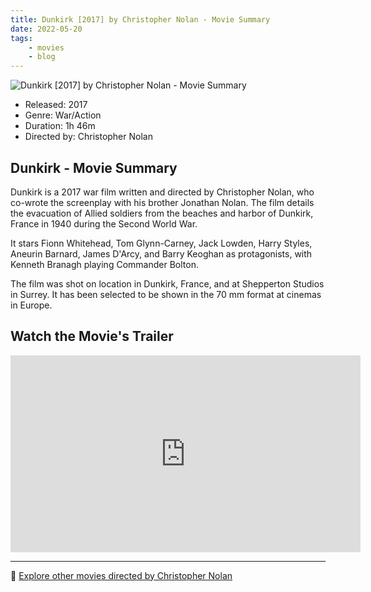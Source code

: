 ```yaml
---
title: Dunkirk [2017] by Christopher Nolan - Movie Summary
date: 2022-05-20
tags:
    - movies
    - blog
---
```


![Dunkirk [2017] by Christopher Nolan - Movie Summary](/images/movie-dunkirk.jpg)

- Released: 2017
- Genre: War/Action
- Duration: 1h 46m
- Directed by: Christopher Nolan

## Dunkirk - Movie Summary

Dunkirk is a 2017 war film written and directed by Christopher Nolan, who co-wrote the screenplay with his brother Jonathan Nolan. The film details the evacuation of Allied soldiers from the beaches and harbor of Dunkirk, France in 1940 during the Second World War.

It stars Fionn Whitehead, Tom Glynn-Carney, Jack Lowden, Harry Styles, Aneurin Barnard, James D'Arcy, and Barry Keoghan as protagonists, with Kenneth Branagh playing Commander Bolton.

The film was shot on location in Dunkirk, France, and at Shepperton Studios in Surrey. It has been selected to be shown in the 70 mm format at cinemas in Europe.

## Watch the Movie's Trailer

<iframe width="560" height="315" src="https://www.youtube-nocookie.com/embed/F-eMt3SrfFU" title="YouTube video player" frameborder="0" allow="accelerometer; autoplay; clipboard-write; encrypted-media; gyroscope; picture-in-picture" allowfullscreen></iframe>

---

🍿 [Explore other movies directed by Christopher Nolan](/)